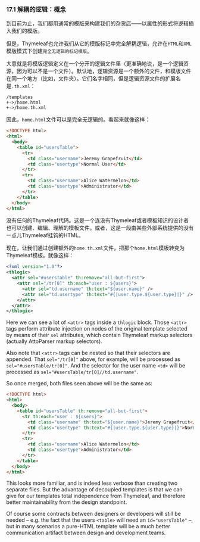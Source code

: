 ### 17.1 解耦的逻辑：概念

到目前为止，我们都用通常的模版来构建我们的杂货店——以属性的形式将逻辑插入我们的模版。

但是，Thymeleaf也允许我们从它的模版标记中完全解耦逻辑，允许在`HTML`和`XML`模版模式下创建`完全无逻辑的标记模版`。

大意就是将模版逻辑定义在一个分开的逻辑文件里（更准确地说，是一个逻辑资源，因为可以不是一个文件）。默认地，逻辑资源是一个额外的文件，和模版文件在同一个地方（比如，文件夹）。它们名字相同，但是逻辑资源文件的扩展名是`.th.xml`：
```
/templates
+->/home.html
+->/home.th.xml
```
因此，`home.html`文件可以是完全无逻辑的。看起来就像这样：
```html
<!DOCTYPE html>
<html>
  <body>
    <table id="usersTable">
      <tr>
        <td class="username">Jeremy Grapefruit</td>
        <td class="usertype">Normal User</td>
      </tr>
      <tr>
        <td class="username">Alice Watermelon</td>
        <td class="usertype">Administrator</td>
      </tr>
    </table>
  </body>
</html>
```
没有任何的Thymeleaf代码。这是一个连没有Thymeleaf或者模板知识的设计者也可以创建、编辑、理解的模板文件。或者，这是一段由某些外部系统提供的没有一点儿Thymeleaf挂钩的HTML。

现在，让我们通过创建额外的`home.th.xml`文件，把那个`home.html`模板转变为Thymeleaf模板。就像这样：
```xml
<?xml version="1.0"?>
<thlogic>
  <attr sel="#usersTable" th:remove="all-but-first">
    <attr sel="/tr[0]" th:each="user : ${users}">
      <attr sel="td.username" th:text="${user.name}" />
      <attr sel="td.usertype" th:text="#{|user.type.${user.type}|}" />
    </attr>
  </attr>
</thlogic>
```
Here we can see a lot of `<attr>` tags inside a `thlogic` block. Those `<attr>` tags perform attribute injection on nodes of the original template selected by means of their `sel` attributes, which contain Thymeleaf markup selectors (actually AttoParser markup selectors).

Also note that `<attr>` tags can be nested so that their selectors are appended. That `sel="/tr[0]"` above, for example, will be processed as `sel="#usersTable/tr[0]"`. And the selector for the user name `<td>` will be processed as `sel="#usersTable/tr[0]//td.username"`.

So once merged, both files seen above will be the same as:
```html
<!DOCTYPE html>
<html>
  <body>
    <table id="usersTable" th:remove="all-but-first">
      <tr th:each="user : ${users}">
        <td class="username" th:text="${user.name}">Jeremy Grapefruit</td>
        <td class="usertype" th:text="#{|user.type.${user.type}|}">Normal User</td>
      </tr>
      <tr>
        <td class="username">Alice Watermelon</td>
        <td class="usertype">Administrator</td>
      </tr>
    </table>
  </body>
</html>
```
This looks more familiar, and is indeed less verbose than creating two separate files. But the advantage of decoupled templates is that we can give for our templates total independence from Thymeleaf, and therefore better maintainability from the design standpoint.

Of course some contracts between designers or developers will still be needed – e.g. the fact that the users `<table>` will need an `id="usersTable"` –, but in many scenarios a pure-HTML template will be a much better communication artifact between design and development teams.
